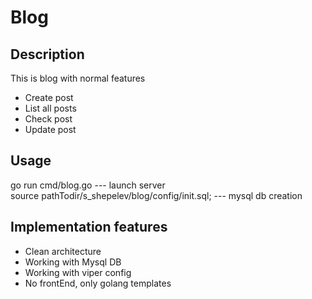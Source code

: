 # Blog

## Description
This is blog with normal features  
* Create post
* List all posts
* Check post
* Update post

## Usage
go run cmd/blog.go --- launch server  
source pathTodir/s_shepelev/blog/config/init.sql; --- mysql db creation  


## Implementation features
- Clean architecture
- Working with Mysql DB
- Working with viper config
- No frontEnd, only golang templates